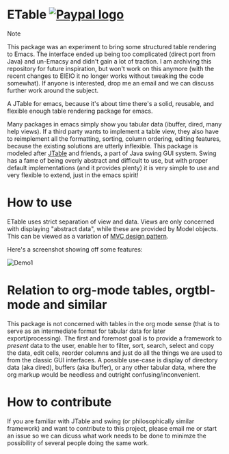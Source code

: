 # ETable [![Paypal logo](https://www.paypalobjects.com/en_US/i/btn/btn_donate_LG.gif)](https://www.paypal.com/cgi-bin/webscr?cmd=_s-xclick&hosted_button_id=TAWNECQR3TTUY)

> [!NOTE]  
> This package was an experiment to bring some structured table rendering to Emacs.  The interface ended up being too complicated (direct port from Java) and un-Emacsy and didn't gain a lot of traction.  I am archiving this repository for future inspiration, but won't work on this anymore (with the recent changes to EIEIO it no longer works without tweaking the code somewhat).  If anyone is interested, drop me an email and we can discuss further work around the subject.

A JTable for emacs, because it's about time there's a solid, reusable, and flexible enough table rendering package for emacs.

Many packages in emacs simply show you tabular data (ibuffer, dired, many help views).  If a third party wants to implement a table view, they also have to reimplement all the formatting, sorting, column ordering, editing features, because the existing solutions are utterly inflexible.  This package is modeled after [JTable](http://docs.oracle.com/javase/7/docs/api/javax/swing/JTable.html) and friends, a part of Java swing GUI system.  Swing has a fame of being overly abstract and difficult to use, but with proper default implementations (and it provides plenty) it is very simple to use and very flexible to extend, just in the emacs spirit!

# How to use

ETable uses strict separation of view and data.  Views are only concerned with displaying "abstract data", while these are provided by Model objects.  This can be viewed as a variation of [MVC design pattern](http://en.wikipedia.org/wiki/Model–view–controller).

Here's a screenshot showing off some features:

![Demo1](http://i.imgur.com/U2YB4LB.png)

# Relation to org-mode tables, orgtbl-mode and similar

This package is not concerned with tables in the org mode sense (that is to serve as an intermediate format for tabular data for later export/processing).  The first and foremost goal is to provide a framework to *present* data to the user, enable her to filter, sort, search, select and copy the data, edit cells, reorder columns and just do all the things we are used to from the classic GUI interfaces.  A possible use-case is display of directory data (aka dired), buffers (aka ibuffer), or any other tabular data, where the org markup would be needless and outright confusing/inconvenient.

# How to contribute

If you are familiar with JTable and swing (or philosophically similar framework) and want to contribute to this project, please email me or start an issue so we can dicuss what work needs to be done to minimze the possibility of several people doing the same work.

